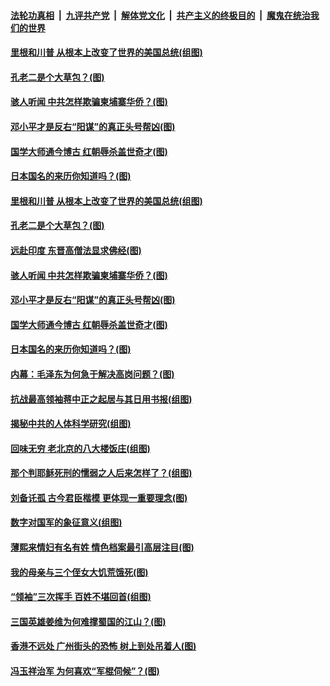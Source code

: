 ####  [法轮功真相](../../../../basic/blob/master/README.md?t=03211630) &nbsp;|&nbsp; [九评共产党](../../../../9ping.md/blob/master/README.md?t=03211630) &nbsp;|&nbsp; [解体党文化](../../../../jtdwh.md/blob/master/README.md?t=03211630)  &nbsp;|&nbsp; [共产主义的终极目的](../../../../gczydzjmd.md/blob/master/README.md?t=03211630) &nbsp;|&nbsp; [魔鬼在统治我们的世界](../../../../mgztzwmdsj.md/blob/master/README.md?t=03211630) 

#### [里根和川普 从根本上改变了世界的美国总统(组图)](../pages/p6/965808.md?t=03211630) 

#### [孔老二是个大草包？(图)](../pages/p6/965562.md?t=03211630) 

#### [骇人听闻 中共怎样欺骗柬埔寨华侨？(图)](../pages/p6/965124.md?t=03211630) 

#### [邓小平才是反右“阳谋”的真正头号帮凶(图)](../pages/p6/965632.md?t=03211630) 

#### [国学大师通今博古 红朝辱杀盖世奇才(图)](../pages/p6/964105.md?t=03211630) 

#### [日本国名的来历你知道吗？(图)](../pages/p6/966087.md?t=03211630) 

#### [里根和川普 从根本上改变了世界的美国总统(组图)](../pages/p6/965808.md?t=03211630) 

#### [孔老二是个大草包？(图)](../pages/p6/965562.md?t=03211630) 

#### [远赴印度 东晋高僧法显求佛经(图)](../pages/p6/965866.md?t=03211630) 

#### [骇人听闻 中共怎样欺骗柬埔寨华侨？(图)](../pages/p6/965124.md?t=03211630) 

#### [邓小平才是反右“阳谋”的真正头号帮凶(图)](../pages/p6/965632.md?t=03211630) 

#### [国学大师通今博古 红朝辱杀盖世奇才(图)](../pages/p6/964105.md?t=03211630) 

#### [日本国名的来历你知道吗？(图)](../pages/p6/966087.md?t=03211630) 

#### [内幕：毛泽东为何急于解决高岗问题？(图)](../pages/p6/965355.md?t=03211630) 

#### [抗战最高领袖蒋中正之起居与其日用书报(组图)](../pages/p6/965463.md?t=03211630) 

#### [揭秘中共的人体科学研究(组图)](../pages/p6/965811.md?t=03211630) 

#### [回味无穷 老北京的八大楼饭庄(组图)](../pages/p6/966003.md?t=03211630) 

#### [那个判耶稣死刑的懦弱之人后来怎样了？(组图)](../pages/p6/965704.md?t=03211630) 

#### [刘备讬孤 古今君臣楷模 更体现一重要理念(图)](../pages/p6/965707.md?t=03211630) 

#### [数字对国军的象征意义(组图)](../pages/p6/964367.md?t=03211630) 

#### [薄熙来情妇有名有姓 情色档案最引高层注目(图)](../pages/p6/965200.md?t=03211630) 

#### [我的母亲与三个侄女大饥荒饿死(图)](../pages/p6/965464.md?t=03211630) 

#### [“领袖”三次挥手 百姓不堪回首(组图)](../pages/p6/963455.md?t=03211630) 

#### [三国英雄姜维为何难撑蜀国的江山？(图)](../pages/p6/965705.md?t=03211630) 

#### [香港不远处 广州街头的恐怖 树上到处吊着人(图)](../pages/p6/965137.md?t=03211630) 

#### [冯玉祥治军 为何喜欢“军棍伺候”？(图)](../pages/p6/965223.md?t=03211630) 

